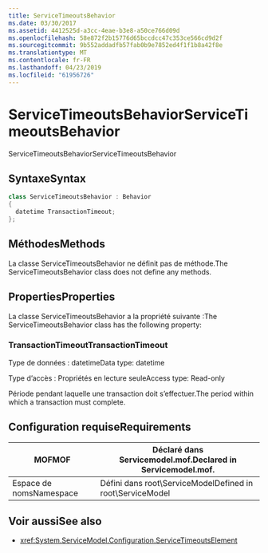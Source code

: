 ```yaml
---
title: ServiceTimeoutsBehavior
ms.date: 03/30/2017
ms.assetid: 4412525d-a3cc-4eae-b3e8-a50ce766d09d
ms.openlocfilehash: 58e872f2b15776d65bccdcc47c353ce566cd9d2f
ms.sourcegitcommit: 9b552addadfb57fab0b9e7852ed4f1f1b8a42f8e
ms.translationtype: MT
ms.contentlocale: fr-FR
ms.lasthandoff: 04/23/2019
ms.locfileid: "61956726"
---
```

# <a name="servicetimeoutsbehavior"></a><span data-ttu-id="32417-102">ServiceTimeoutsBehavior</span><span class="sxs-lookup"><span data-stu-id="32417-102">ServiceTimeoutsBehavior</span></span>
<span data-ttu-id="32417-103">ServiceTimeoutsBehavior</span><span class="sxs-lookup"><span data-stu-id="32417-103">ServiceTimeoutsBehavior</span></span>  
  
## <a name="syntax"></a><span data-ttu-id="32417-104">Syntaxe</span><span class="sxs-lookup"><span data-stu-id="32417-104">Syntax</span></span>  
  
```csharp
class ServiceTimeoutsBehavior : Behavior  
{  
  datetime TransactionTimeout;  
};  
```  
  
## <a name="methods"></a><span data-ttu-id="32417-105">Méthodes</span><span class="sxs-lookup"><span data-stu-id="32417-105">Methods</span></span>  
 <span data-ttu-id="32417-106">La classe ServiceTimeoutsBehavior ne définit pas de méthode.</span><span class="sxs-lookup"><span data-stu-id="32417-106">The ServiceTimeoutsBehavior class does not define any methods.</span></span>  
  
## <a name="properties"></a><span data-ttu-id="32417-107">Properties</span><span class="sxs-lookup"><span data-stu-id="32417-107">Properties</span></span>  
 <span data-ttu-id="32417-108">La classe ServiceTimeoutsBehavior a la propriété suivante :</span><span class="sxs-lookup"><span data-stu-id="32417-108">The ServiceTimeoutsBehavior class has the following property:</span></span>  
  
### <a name="transactiontimeout"></a><span data-ttu-id="32417-109">TransactionTimeout</span><span class="sxs-lookup"><span data-stu-id="32417-109">TransactionTimeout</span></span>  
 <span data-ttu-id="32417-110">Type de données : datetime</span><span class="sxs-lookup"><span data-stu-id="32417-110">Data type: datetime</span></span>  
  
 <span data-ttu-id="32417-111">Type d’accès : Propriétés en lecture seule</span><span class="sxs-lookup"><span data-stu-id="32417-111">Access type: Read-only</span></span>  
  
 <span data-ttu-id="32417-112">Période pendant laquelle une transaction doit s’effectuer.</span><span class="sxs-lookup"><span data-stu-id="32417-112">The period within which a transaction must complete.</span></span>  
  
## <a name="requirements"></a><span data-ttu-id="32417-113">Configuration requise</span><span class="sxs-lookup"><span data-stu-id="32417-113">Requirements</span></span>  
  
|<span data-ttu-id="32417-114">MOF</span><span class="sxs-lookup"><span data-stu-id="32417-114">MOF</span></span>|<span data-ttu-id="32417-115">Déclaré dans Servicemodel.mof.</span><span class="sxs-lookup"><span data-stu-id="32417-115">Declared in Servicemodel.mof.</span></span>|  
|---------|-----------------------------------|  
|<span data-ttu-id="32417-116">Espace de noms</span><span class="sxs-lookup"><span data-stu-id="32417-116">Namespace</span></span>|<span data-ttu-id="32417-117">Défini dans root\ServiceModel</span><span class="sxs-lookup"><span data-stu-id="32417-117">Defined in root\ServiceModel</span></span>|  
  
## <a name="see-also"></a><span data-ttu-id="32417-118">Voir aussi</span><span class="sxs-lookup"><span data-stu-id="32417-118">See also</span></span>

- <xref:System.ServiceModel.Configuration.ServiceTimeoutsElement>
